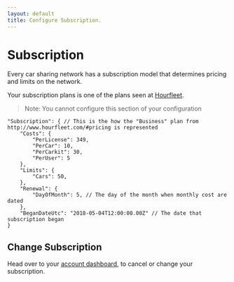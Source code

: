 ```yaml
---
layout: default
title: Configure Subscription.
---
```

# Subscription

Every car sharing network has a subscription model that determines pricing and limits on the network.

Your subscription plans is one of the plans seen at [Hourfleet](http://www.hourfleet.com).

> Note: You cannot configure this section of your configuration

~~~
"Subscription": { // This is the how the "Business" plan from http://www.hourfleet.com/#pricing is represented
	"Costs": {
		"PerLicense": 349,
		"PerCar": 10,
		"PerCarkit": 30,
		"PerUser": 5
	},
	"Limits": {
		"Cars": 50,
	},
	"Renewal": {
		"DayOfMonth": 5, // The day of the month when monthly cost are dated
	},
	"BeganDateUtc": "2018-05-04T12:00:00.00Z" // The date that subscription began
}
~~~

## Change Subscription

Head over to your [account dashboard](https://secure.hourfleet.com/user/dashboard), to cancel or change your subscription.